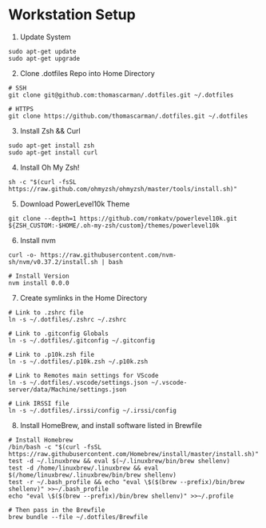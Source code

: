 # Workstation Setup

1. Update System

```shell
sudo apt-get update
sudo apt-get upgrade
```

2. Clone .dotfiles Repo into Home Directory

```shell
# SSH
git clone git@github.com:thomascarman/.dotfiles.git ~/.dotfiles

# HTTPS
git clone https://github.com/thomascarman/.dotfiles.git ~/.dotfiles
```

3. Install Zsh && Curl

```shell
sudo apt-get install zsh
sudo apt-get install curl
```

4. Install Oh My Zsh!

```shell
sh -c "$(curl -fsSL https://raw.github.com/ohmyzsh/ohmyzsh/master/tools/install.sh)"
```

5. Download PowerLevel10k Theme

```shell
git clone --depth=1 https://github.com/romkatv/powerlevel10k.git ${ZSH_CUSTOM:-$HOME/.oh-my-zsh/custom}/themes/powerlevel10k
```

6. Install nvm

```shell
curl -o- https://raw.githubusercontent.com/nvm-sh/nvm/v0.37.2/install.sh | bash

# Install Version
nvm install 0.0.0
```

7. Create symlinks in the Home Directory

```shell
# Link to .zshrc file
ln -s ~/.dotfiles/.zshrc ~/.zshrc

# Link to .gitconfig Globals
ln -s ~/.dotfiles/.gitconfig ~/.gitconfig

# Link to .p10k.zsh file
ln -s ~/.dotfiles/.p10k.zsh ~/.p10k.zsh

# Link to Remotes main settings for VScode
ln -s ~/.dotfiles/.vscode/settings.json ~/.vscode-server/data/Machine/settings.json

# Link IRSSI file
ln -s ~/.dotfiles/.irssi/config ~/.irssi/config
```

8. Install HomeBrew, and install software listed in Brewfile

```shell
# Install Homebrew
/bin/bash -c "$(curl -fsSL https://raw.githubusercontent.com/Homebrew/install/master/install.sh)"
test -d ~/.linuxbrew && eval $(~/.linuxbrew/bin/brew shellenv)
test -d /home/linuxbrew/.linuxbrew && eval $(/home/linuxbrew/.linuxbrew/bin/brew shellenv)
test -r ~/.bash_profile && echo "eval \$($(brew --prefix)/bin/brew shellenv)" >>~/.bash_profile
echo "eval \$($(brew --prefix)/bin/brew shellenv)" >>~/.profile

# Then pass in the Brewfile
brew bundle --file ~/.dotfiles/Brewfile
```
